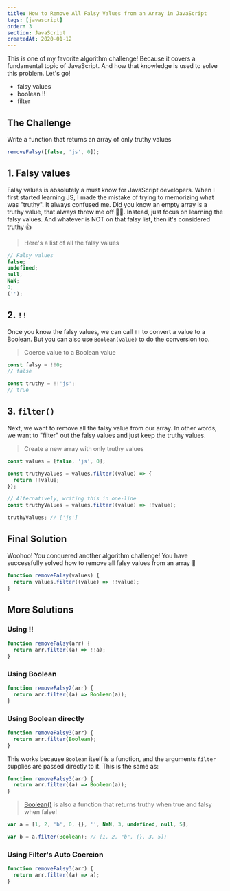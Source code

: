 ```yaml
---
title: How to Remove All Falsy Values from an Array in JavaScript
tags: [javascript]
order: 3
section: JavaScript
createdAt: 2020-01-12
---
```


This is one of my favorite algorithm challenge! Because it covers a fundamental topic of JavaScript. And how that knowledge is used to solve this problem. Let's go!

- falsy values
- boolean !!
- filter

<markdown-toc></markdown-toc>

## The Challenge

Write a function that returns an array of only truthy values

<markdown-image img="challenge"></markdown-image>

```javascript
removeFalsy([false, 'js', 0]);
```

## 1. Falsy values

Falsy values is absolutely a must know for JavaScript developers. When I first started learning JS, I made the mistake of trying to memorizing what was "truthy". It always confused me. Did you know an empty array is a truthy value, that always threw me off 🤦‍♀️. Instead, just focus on learning the falsy values. And whatever is NOT on that falsy list, then it's considered truthy 👍

> Here's a list of all the falsy values

<markdown-image img="falsy-values"></markdown-image>

```javascript
// Falsy values
false;
undefined;
null;
NaN;
0;
('');
```

## 2. `!!`

Once you know the falsy values, we can call `!!` to convert a value to a Boolean. But you can also use `Boolean(value)` to do the conversion too.

> Coerce value to a Boolean value

<markdown-image img="bang-bang"></markdown-image>

```javascript
const falsy = !!0;
// false

const truthy = !!'js';
// true
```

## 3. `filter()`

Next, we want to remove all the falsy value from our array. In other words, we want to "filter" out the falsy values and just keep the truthy values.

> Create a new array with only truthy values

<markdown-image img="filter"></markdown-image>

```javascript
const values = [false, 'js', 0];

const truthyValues = values.filter((value) => {
  return !!value;
});

// Alternatively, writing this in one-line
const truthyValues = values.filter((value) => !!value);

truthyValues; // ['js']
```

## Final Solution

Woohoo! You conquered another algorithm challenge! You have successfully solved how to remove all falsy values from an array 👏

<markdown-image img="result"></markdown-image>

```javascript
function removeFalsy(values) {
  return values.filter((value) => !!value);
}
```

## More Solutions

### Using !!

```javascript
function removeFalsy(arr) {
  return arr.filter((a) => !!a);
}
```

### Using Boolean

```javascript
function removeFalsy2(arr) {
  return arr.filter((a) => Boolean(a));
}
```

### Using Boolean directly

```javascript
function removeFalsy3(arr) {
  return arr.filter(Boolean);
}
```

This works because `Boolean` itself is a function, and the arguments `filter` supplies are passed directly to it. This is the same as:

```javascript
function removeFalsy3(arr) {
  return arr.filter((a) => Boolean(a));
}
```

> [Boolean()](https://developer.mozilla.org/en-US/docs/Web/JavaScript/Reference/Global_Objects/Boolean) is also a function that returns truthy when true and falsy when false!

```javascript
var a = [1, 2, 'b', 0, {}, '', NaN, 3, undefined, null, 5];

var b = a.filter(Boolean); // [1, 2, "b", {}, 3, 5];
```

### Using Filter's Auto Coercion

```javascript
function removeFalsy3(arr) {
  return arr.filter((a) => a);
}
```
